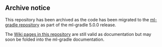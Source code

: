 ## Archive notice

This repository has been archived as the code has been migrated to the 
[ml-gradle repository](https://github.com/marklogic/ml-gradle/tree/dev/ml-javaclient-util) as part of the 
ml-gradle 5.0.0 release. 

The [Wiki pages in this repository](https://github.com/marklogic/ml-javaclient-util/wiki) are still valid as 
documentation but may soon be folded into the ml-gradle documentation.
